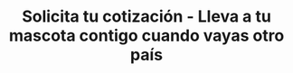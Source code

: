 ---
title: "Solicita tu cotización - Lleva a tu mascota contigo cuando vayas otro país"
layout: "get-a-quote"
slug: "cotizacion"
draft: false

contact_image: "images/dog.png"
redirect_url: "https://www.petstohomecr.com/es/thank-you/"
---
